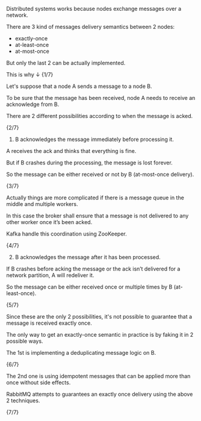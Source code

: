 Distributed systems works because nodes exchange messages over a network.

There are 3 kind of messages delivery semantics between 2 nodes: 

- exactly-once
- at-least-once
- at-most-once

But only the last 2 can be actually implemented. 

This is why ↓ {1/7}

Let's suppose that a node A sends a message to a node B. 

To be sure that the message has been received, node A needs to receive an acknowledge from B.

There are 2 different possibilities according to when the message is acked.

{2/7}

1. B acknowledges the message immediately before processing it.

A receives the ack and thinks that everything is fine.

But if B crashes during the processing, the message is lost forever.

So the message can be either received or not by B (at-most-once delivery).

{3/7}

Actually things are more complicated if there is a message queue in the middle and multiple workers. 

In this case the broker shall ensure that a message is not delivered to any other worker once it’s been acked. 

Kafka handle this coordination using ZooKeeper.

{4/7}

2. B acknowledges the message after it has been processed.

If B crashes before acking the message or the ack isn’t delivered for a network partition, A will redeliver it.

So the message can be either received once or multiple times by B (at-least-once).

{5/7}

Since these are the only 2 possibilities, it's not possible to  guarantee that a message is received exactly once.

The only way to get an exactly-once semantic in practice is by faking it in 2 possible ways.

The 1st is implementing a deduplicating message logic on B.

{6/7}

The 2nd one is using idempotent messages that can be applied more than once without side effects.

RabbitMQ attempts to guarantees an exactly once delivery using the above 2 techniques.

{7/7}

